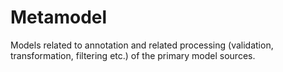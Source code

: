 # Metamodel

Models related to annotation and related processing (validation, transformation, filtering etc.) of the primary model sources.
